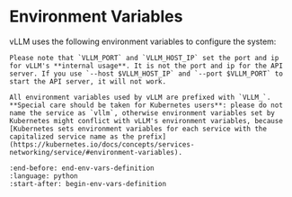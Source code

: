 # Environment Variables

vLLM uses the following environment variables to configure the system:

```{warning}
Please note that `VLLM_PORT` and `VLLM_HOST_IP` set the port and ip for vLLM's **internal usage**. It is not the port and ip for the API server. If you use `--host $VLLM_HOST_IP` and `--port $VLLM_PORT` to start the API server, it will not work.

All environment variables used by vLLM are prefixed with `VLLM_`. **Special care should be taken for Kubernetes users**: please do not name the service as `vllm`, otherwise environment variables set by Kubernetes might conflict with vLLM's environment variables, because [Kubernetes sets environment variables for each service with the capitalized service name as the prefix](https://kubernetes.io/docs/concepts/services-networking/service/#environment-variables).
```

```{literalinclude} ../../../vllm/envs.py
:end-before: end-env-vars-definition
:language: python
:start-after: begin-env-vars-definition
```
